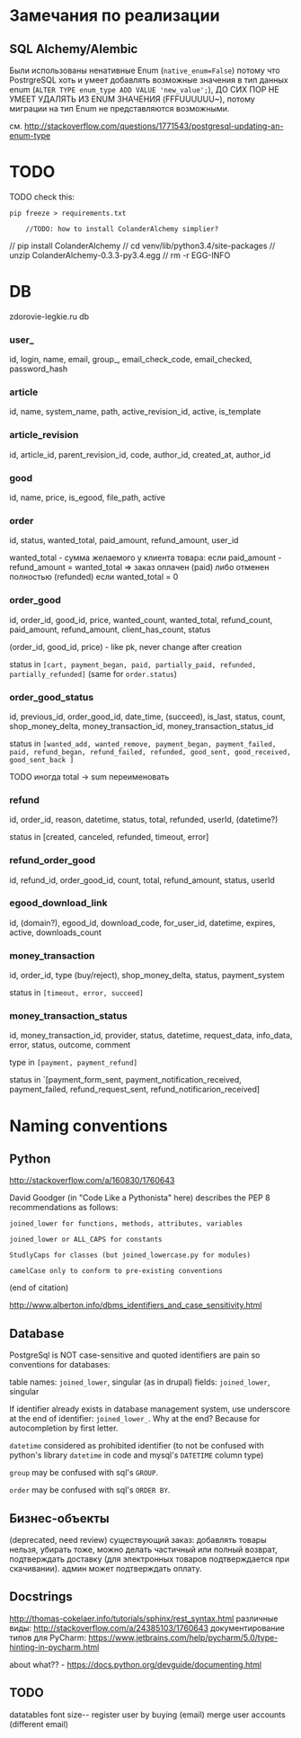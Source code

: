 Замечания по реализации
=======================

SQL Alchemy/Alembic
-------------------

Были использованы ненативные Enum (`native_enum=False`) потому что PostrgreSQL хоть и умеет добавлять возможные значения в тип данных enum (`ALTER TYPE enum_type ADD VALUE 'new_value';`), ДО СИХ ПОР НЕ УМЕЕТ УДАЛЯТЬ ИЗ ENUM ЗНАЧЕНИЯ (FFFUUUUUU~), потому миграции на тип Enum не представляются возможными.

см. http://stackoverflow.com/questions/1771543/postgresql-updating-an-enum-type

TODO
====

TODO check this:

	pip freeze > requirements.txt

        //TODO: how to install ColanderAlchemy simplier?

//	pip install ColanderAlchemy
//	cd venv/lib/python3.4/site-packages
//	unzip ColanderAlchemy-0.3.3-py3.4.egg
//	rm -r EGG-INFO

DB
===

zdorovie-legkie.ru db

### user_

id, login, name, email, group_, email_check_code, email_checked, password_hash

### article

id, name, system_name, path, active_revision_id, active, is_template

### article_revision

id, article_id, parent_revision_id, code, author_id, created_at, author_id

### good

id, name, price, is_egood, file_path, active

### order

id, status, wanted_total, paid_amount, refund_amount, user_id

wanted_total - сумма желаемого у клиента товара: если paid_amount - refund_amount = wanted_total => заказ оплачен (paid) либо отменен полностью (refunded) если wanted_total = 0

### order_good

id, order_id, good_id, price, wanted_count, wanted_total, refund_count, paid_amount, refund_amount, client_has_count, status

(order_id, good_id, price) - like pk, never change after creation

status in `[cart, payment_began, paid, partially_paid, refunded, partially_refunded]` (same for `order.status`)

### order_good_status

id, previous_id, order_good_id, date_time, (succeed), is_last, status, count, shop_money_delta, money_transaction_id, money_transaction_status_id

status in `[wanted_add, wanted_remove, payment_began, payment_failed, paid, refund_began, refund_failed, refunded, good_sent, good_received, good_sent_back ]`

TODO иногда total -> sum переименовать

### refund

id, order_id, reason, datetime, status, total, refunded, userId, (datetime?)

status in [created, canceled, refunded, timeout, error]

### refund_order_good

id, refund_id, order_good_id, count, total, refund_amount, status, userId

### egood_download_link

id, (domain?), egood_id, download_code, for_user_id, datetime, expires, active, downloads_count

### money_transaction

id, order_id, type (buy/reject), shop_money_delta, status, payment_system

status in `[timeout, error, succeed]`

### money_transaction_status

id, money_transaction_id, provider, status, datetime, request_data, info_data, error, status, outcome, comment 

type in `[payment, payment_refund]`

status in `[payment_form_sent, payment_notification_received, payment_failed, refund_request_sent, refund_notificarion_received]

Naming conventions
==================

Python
------

http://stackoverflow.com/a/160830/1760643

David Goodger (in "Code Like a Pythonista" here) describes the PEP 8 recommendations as follows:

    joined_lower for functions, methods, attributes, variables

    joined_lower or ALL_CAPS for constants

    StudlyCaps for classes (but joined_lowercase.py for modules)

    camelCase only to conform to pre-existing conventions

(end of citation)

http://www.alberton.info/dbms_identifiers_and_case_sensitivity.html

Database
--------

PostgreSql is NOT case-sensitive and quoted identifiers are pain so conventions for databases:

table names: `joined_lower`, singular (as in drupal)
fields: `joined_lower`, singular

If identifier already exists in database management system, use underscore at the end of identifier: `joined_lower_`. Why at the end? Because for autocompletion by first letter.
 
`datetime` considered as prohibited identifier (to
 not be confused with python's library `datetime` in code and mysql's `DATETIME` column type)

`group` may be confused with sql's `GROUP`.

`order` may be confused with sql's `ORDER BY`.
 
Бизнес-объекты
--------------

(deprecated, need review) существующий заказ: добавлять товары нельзя, убирать тоже, можно делать частичный или полный возврат, подтверждать доставку (для электронных товаров подтверждается при скачивании). админ может подтверждать оплату.

Docstrings
----------

http://thomas-cokelaer.info/tutorials/sphinx/rest_syntax.html
различные виды: http://stackoverflow.com/a/24385103/1760643
документирование типов для PyCharm: https://www.jetbrains.com/help/pycharm/5.0/type-hinting-in-pycharm.html

about what?? - https://docs.python.org/devguide/documenting.html

TODO
----

datatables font size--
register user by buying (email)
merge user accounts (different email)